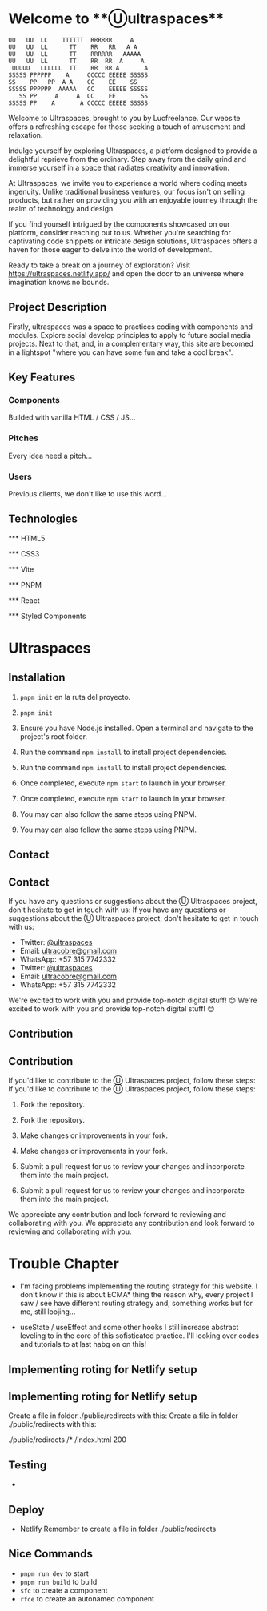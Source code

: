 # Welcome to \***\*Ⓤultraspaces\*\***

```asciiart
UU   UU  LL    TTTTTT  RRRRRR     A
UU   UU  LL      TT    RR   RR   A A
UU   UU  LL      TT    RRRRRR   AAAAA
UU   UU  LL      TT    RR  RR  A     A
 UUUUU   LLLLLL  TT    RR  RR A       A
SSSSS PPPPPP    A     CCCCC EEEEE SSSSS
SS    PP   PP  A A    CC    EE    SS
SSSSS PPPPPP  AAAAA   CC    EEEEE SSSSS
   SS PP     A     A  CC    EE       SS
SSSSS PP    A       A CCCCC EEEEE SSSSS
```

Welcome to Ultraspaces, brought to you by Lucfreelance. Our website offers a refreshing escape for those seeking a touch of amusement and relaxation.

Indulge yourself by exploring Ultraspaces, a platform designed to provide a delightful reprieve from the ordinary. Step away from the daily grind and immerse yourself in a space that radiates creativity and innovation.

At Ultraspaces, we invite you to experience a world where coding meets ingenuity. Unlike traditional business ventures, our focus isn't on selling products, but rather on providing you with an enjoyable journey through the realm of technology and design.

If you find yourself intrigued by the components showcased on our platform, consider reaching out to us. Whether you're searching for captivating code snippets or intricate design solutions, Ultraspaces offers a haven for those eager to delve into the world of development.

Ready to take a break on a journey of exploration? Visit https://ultraspaces.netlify.app/ and open the door to an universe where imagination knows no bounds.

## Project Description

Firstly, ultraspaces was a space to practices coding with components and modules. Explore social develop principles to apply to future social media projects. Next to that, and, in a complementary way, this site are becomed in a lightspot "where you can have some fun and take a cool break".

## Key Features

### Components

Builded with vanilla HTML / CSS / JS...

### Pitches

Every idea need a pitch...

### Users

Previous clients, we don't like to use this word...

## Technologies

\*\*\* HTML5

\*\*\* CSS3

\*\*\* Vite

\*\*\* PNPM

\*\*\* React

\*\*\* Styled Components

# Ultraspaces

## Installation

1. `pnpm init` en la ruta del proyecto.


2. `pnpm init`

3. Ensure you have Node.js installed. Open a terminal and navigate to the project's root folder.

4. Run the command `npm install` to install project dependencies.
4. Run the command `npm install` to install project dependencies.

5. Once completed, execute `npm start` to launch in your browser.
5. Once completed, execute `npm start` to launch in your browser.

6. You may can also follow the same steps using PNPM.
6. You may can also follow the same steps using PNPM.

## Contact
## Contact

If you have any questions or suggestions about the Ⓤ Ultraspaces project, don't hesitate to get in touch with us:
If you have any questions or suggestions about the Ⓤ Ultraspaces project, don't hesitate to get in touch with us:

- Twitter: [@ultraspaces](https://twitter.com/ultraspaces)
- Email: ultracobre@gmail.com
- WhatsApp: +57 315 7742332
- Twitter: [@ultraspaces](https://twitter.com/ultraspaces)
- Email: ultracobre@gmail.com
- WhatsApp: +57 315 7742332

We're excited to work with you and provide top-notch digital stuff! 😊
We're excited to work with you and provide top-notch digital stuff! 😊

## Contribution
## Contribution

If you'd like to contribute to the Ⓤ Ultraspaces project, follow these steps:
If you'd like to contribute to the Ⓤ Ultraspaces project, follow these steps:

1. Fork the repository.
1. Fork the repository.

2. Make changes or improvements in your fork.
2. Make changes or improvements in your fork.

3. Submit a pull request for us to review your changes and incorporate them into the main project.
3. Submit a pull request for us to review your changes and incorporate them into the main project.

We appreciate any contribution and look forward to reviewing and collaborating with you.
We appreciate any contribution and look forward to reviewing and collaborating with you.

# Trouble Chapter

- I'm facing problems implementing the routing strategy for this website. I don't know if this is about ECMA\* thing the reason why, every project I saw / see have different routing strategy and, something works but for me, still loojing...

- useState / useEffect and some other hooks I still increase abstract leveling to in the core of this sofisticated practice. I'll looking over codes and tutorials to at last habg on on this!

## Implementing roting for Netlify setup
## Implementing roting for Netlify setup

Create a file in folder ./public/redirects with this:
Create a file in folder ./public/redirects with this:

./public/redirects
/\* /index.html 200

## Testing

-

## Deploy

- Netlify
  Remember to create a file in folder ./public/redirects

## Nice Commands

- `pnpm run dev` to start
- `pnpm run build` to build
- `sfc` to create a component
- `rfce` to create an autonamed component
